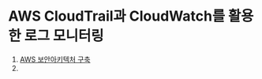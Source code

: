 # AWS CloudTrail과 CloudWatch를 활용한 로그 모니터링
1. [AWS 보안아키텍처 구축](https://github.com/Song1610/ECIRA/tree/main/1.%20SecurityArchitecture)
2. 